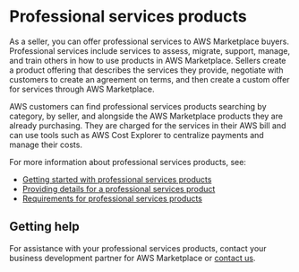 # Professional services products<a name="proserv-products"></a>

 As a seller, you can offer professional services to AWS Marketplace buyers\. Professional services include services to assess, migrate, support, manage, and train others in how to use products in AWS Marketplace\. Sellers create a product offering that describes the services they provide, negotiate with customers to create an agreement on terms, and then create a custom offer for services through AWS Marketplace\. 

 AWS customers can find professional services products searching by category, by seller, and alongside the AWS Marketplace products they are already purchasing\. They are charged for the services in their AWS bill and can use tools such as AWS Cost Explorer to centralize payments and manage their costs\. 

For more information about professional services products, see:
+ [Getting started with professional services products](proserv-getting-started.md)
+ [Providing details for a professional services product](proserv-product-details.md)
+ [Requirements for professional services products ](proserv-product-guidelines.md)

## Getting help<a name="proserv-help"></a>

 For assistance with your professional services products, contact your business development partner for AWS Marketplace or [contact us](https://aws.amazon.com/marketplace/management/contact-us/)\. 
